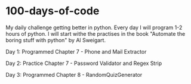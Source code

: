 # 100-days-of-code

My daily challenge getting better in python. Every day I will program 1-2 hours of python. I will start withe the practises in the book "Automate the boring stuff with python" by Al Sweigart.

Day 1: Programmed Chapter 7 - Phone and Mail Extractor

Day 2: Practice Chapter 7 - Password Validator and Regex Strip

Day 3: Programmed Chapter 8 - RandomQuizGenerator
